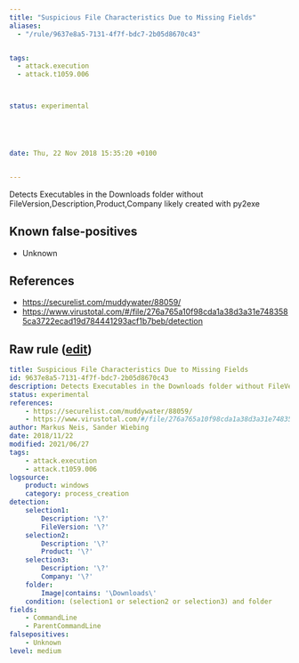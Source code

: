 ```yaml
---
title: "Suspicious File Characteristics Due to Missing Fields"
aliases:
  - "/rule/9637e8a5-7131-4f7f-bdc7-2b05d8670c43"


tags:
  - attack.execution
  - attack.t1059.006



status: experimental





date: Thu, 22 Nov 2018 15:35:20 +0100


---
```


Detects Executables in the Downloads folder without FileVersion,Description,Product,Company likely created with py2exe

<!--more-->


## Known false-positives

* Unknown



## References

* https://securelist.com/muddywater/88059/
* https://www.virustotal.com/#/file/276a765a10f98cda1a38d3a31e7483585ca3722ecad19d784441293acf1b7beb/detection


## Raw rule ([edit](https://github.com/SigmaHQ/sigma/edit/master/rules/windows/process_creation/proc_creation_win_susp_file_characteristics.yml))
```yaml
title: Suspicious File Characteristics Due to Missing Fields
id: 9637e8a5-7131-4f7f-bdc7-2b05d8670c43
description: Detects Executables in the Downloads folder without FileVersion,Description,Product,Company likely created with py2exe
status: experimental
references:
    - https://securelist.com/muddywater/88059/
    - https://www.virustotal.com/#/file/276a765a10f98cda1a38d3a31e7483585ca3722ecad19d784441293acf1b7beb/detection
author: Markus Neis, Sander Wiebing
date: 2018/11/22
modified: 2021/06/27
tags:
    - attack.execution
    - attack.t1059.006
logsource:
    product: windows
    category: process_creation
detection:
    selection1:
        Description: '\?'
        FileVersion: '\?'
    selection2:
        Description: '\?'
        Product: '\?'
    selection3:
        Description: '\?'
        Company: '\?'
    folder:
        Image|contains: '\Downloads\'
    condition: (selection1 or selection2 or selection3) and folder
fields:
    - CommandLine
    - ParentCommandLine
falsepositives:
    - Unknown
level: medium

```
